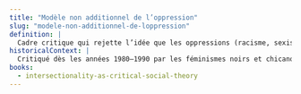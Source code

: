 ```yaml
---
title: "Modèle non additionnel de l’oppression"
slug: "modele-non-additionnel-de-loppression"
definition: |
  Cadre critique qui rejette l’idée que les oppressions (racisme, sexisme, classisme, etc.) s’ajoutent de manière cumulative. Il met en avant leur co-constitution structurelle et contextuelle.
historicalContext: |
  Critiqué dès les années 1980–1990 par les féminismes noirs et chicanos pour son incapacité à rendre compte des vécus imbriqués. Collins le remplace par une logique relationnelle et systémique.
books:
  - intersectionality-as-critical-social-theory
---
```

